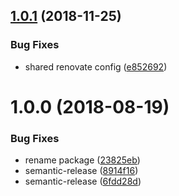 ## [1.0.1](https://github.com/mike-works/node-fundamentals/compare/v1.0.0...v1.0.1) (2018-11-25)


### Bug Fixes

* shared renovate config ([e852692](https://github.com/mike-works/node-fundamentals/commit/e852692))

# 1.0.0 (2018-08-19)


### Bug Fixes

* rename package ([23825eb](https://github.com/mike-works/node-fundamentals/commit/23825eb))
* semantic-release ([8914f16](https://github.com/mike-works/node-fundamentals/commit/8914f16))
* semantic-release ([6fdd28d](https://github.com/mike-works/node-fundamentals/commit/6fdd28d))
